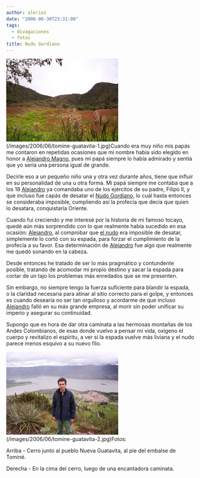```yaml
---
author: alerios
date: "2006-06-30T23:31:00"
tags:
  - divagaciones
  - fotos
title: Nudo Gordiano
---
```


![](/images/2006/06/tomine-guatavita-1-300x222.jpg)  
(/images/2006/06/tomine-guatavita-1.jpg)Cuando era muy niño mis papás
me contaron en repetidas ocasiones que mi nombre había sido elegido en honor a
[Alejandro Magno](http://es.wikipedia.org/wiki/Alejandro_Magno), pues mi papá
siempre lo había admirado y sentía que yo sería una persona igual de grande.

Decirle eso a un pequeño niño una y otra vez durante años, tiene que influir
en su personalidad de una u otra forma. Mi papá siempre me contaba que a los
18 [Alejandro](http://es.wikipedia.org/wiki/Alejandro_Magno) ya comandaba uno
de los ejércitos de su padre, Filipo II, y que incluso fue capás de desatar el
[Nudo Gordiano](http://es.wikipedia.org/wiki/Nudo_gordiano), lo cuál hasta
entonces se consideraba imposible, cumpliendo así la profecía que decía que
quien lo desatara, conquistaría Oriente.

Cuando fui creciendo y me interesé por la historia de mi famoso tocayo, quedé
aún más sorprendido con lo que realmente había sucedido en esa ocasión:
[Alejandro](http://es.wikipedia.org/wiki/Alejandro_Magno), al comprobar que
[el nudo](http://es.wikipedia.org/wiki/Nudo_gordiano) era imposible de
desatar, simplemente lo cortó con su espada, para forzar el cumplimiento de la
profecía a su favor. Esa determinación de
[Alejandro](http://es.wikipedia.org/wiki/Alejandro_Magno) fue algo que
realmente me quedó sonando en la cabeza.

Desde entonces he tratado de ser lo más pragmático y contundente posible,
tratando de acomodar mi propio destino y sacar la espada para cortar de un
tajo los problemas más enredados que se me presenten.

Sin embargo, no siempre tengo la fuerza suficiente para blandir la espada, o
la claridad necesaria para atinar al sitio correcto para el golpe, y entonces
es cuando desearía no ser tan orgulloso y acordarme de que incluso
[Alejandro](http://es.wikipedia.org/wiki/Alejandro_Magno) falló en su más
grande empresa, al morir sin poder unificar su imperio y asegurar su
continuidad.

Supongo que es hora de dar otra caminata a las hermosas montañas de los Andes
Colombianos, de esas donde vuelvo a pensar mi vida, oxigeno el cuerpo y
revitalizo el espíritu, a ver si la espada vuelve más liviana y el nudo parece
menos esquivo a su nuevo filo.

![](/images/2006/06/tomine-guatavita-2-300x222.jpg)  
(/images/2006/06/tomine-guatavita-2.jpg)Fotos:

Arriba - Cerro junto al pueblo Nueva Guatavita, al pie del embalse de Tominé.

Derecha - En la cima del cerro, luego de una encantadora caminata.
